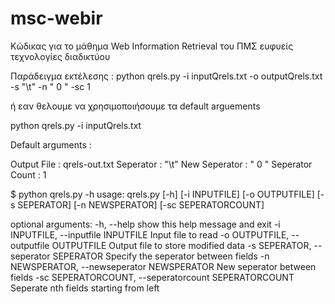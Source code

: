 # msc-webir
Κώδικας για το μάθημα Web Information Retrieval του ΠΜΣ ευφυείς τεχνολογίες διαδικτύου

Παράδειγμα εκτέλεσης : 
python qrels.py -i inputQrels.txt -o outputQrels.txt -s "\t" -n " 0 " -sc 1

ή εαν θελουμε να χρησιμοποιήσουμε τα default arguements

python qrels.py -i inputQrels.txt

Default arguments : 

Output File : qrels-out.txt
Seperator : "\t"
New Seperator : " 0 "
Seperator Count : 1



$ python qrels.py -h
usage: qrels.py [-h] [-i INPUTFILE] [-o OUTPUTFILE] [-s SEPERATOR]
                [-n NEWSPERATOR] [-sc SEPERATORCOUNT]

optional arguments:
  -h, --help            show this help message and exit
  -i INPUTFILE, --inputfile INPUTFILE
                        Input file to read
  -o OUTPUTFILE, --outputfile OUTPUTFILE
                        Output file to store modified data
  -s SEPERATOR, --seperator SEPERATOR
                        Specify the seperator between fields
  -n NEWSPERATOR, --newseperator NEWSPERATOR
                        New seperator between fields
  -sc SEPERATORCOUNT, --seperatorcount SEPERATORCOUNT
                        Seperate nth fields starting from left
         
